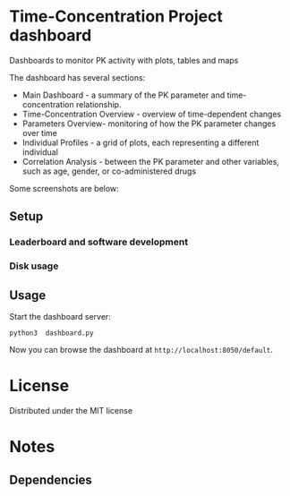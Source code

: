# Time-Concentration Project dashboard


Dashboards to monitor PK activity with plots, tables and maps

The dashboard has several sections:

* Main Dashboard - a summary of the PK parameter and time-concentration relationship.
* Time-Concentration Overview - overview of time-dependent changes 
* Parameters Overview- monitoring of how the PK parameter changes over time
* Individual Profiles - a grid of plots, each representing a different individual
* Correlation Analysis - between the PK parameter and other variables, such as age, gender, or co-administered drugs

Some screenshots are below:


## Setup

### Leaderboard and software development


### Disk usage



## Usage

Start the dashboard server:

	python3  dashboard.py

Now you can browse the dashboard at `http://localhost:8050/default`.



# License

Distributed under the MIT license

# Notes


## Dependencies
